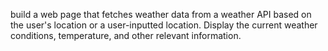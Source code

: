 build a web page that fetches weather data from a weather API based on the user's location or a user-inputted location. Display the current weather conditions, temperature, and other relevant information.
